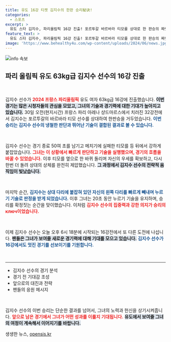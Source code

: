 ```yaml
---
title: 유도 16강 티켓 김지수의 한판 승리秘诀!
categories:
  - 스포츠
excerpt: >
  유도 스타 김지수, 파리올림픽 16강 진출! 포르투갈 바르바라 티모를 상대로 한 판승의 짜릿한 순간이 펼쳐졌습니다. 그녀의 다음 경기는 오늘 오후 6시 18분! 무대에 주목하세요!
feature_text: >
  유도 스타 김지수, 파리올림픽 16강 진출! 포르투갈 바르바라 티모를 상대로 한 판승의 짜릿한 순간이 펼쳐졌습니다. 그녀의 다음 경기는 오늘 오후 6시 18분! 무대에 주목하세요!
image: 'https://www.behealthy4u.com/wp-content/uploads/2024/06/news.jpg'
---
```


<p><img src="https://www.behealthy4u.com/wp-content/uploads/2024/06/news.jpg" alt="info 속보" /></p>

<h2 data-ke-size="size26">파리 올림픽 유도 63kg급 김지수 선수의 16강 진출</h2>

<p data-ke-size="size16">&nbsp;</p>

<p>김지수 선수가 <b><span style="color: #ee2323;">2024 프랑스 파리올림픽</span></b> 유도 여자 63kg급 16강에 진출했습니다. <b><span style="background-color: #21538527;">이번 경기는 많은 시청자들의 관심을 모았고, 그녀의 기술과 경기력에 대한 기대가 높아지고 있습니다.</span></b> 30일 오전(현지시간) 프랑스 파리 아레나 샹드마르스에서 치러진 32강전에서 김지수는 포르투갈의 바르바라 티모 선수를 상대하여 한판승을 거두었습니다. <b><span style="color: #1a5490;">이번 승리는 김지수 선수의 냉철한 판단과 뛰어난 기술이 결합된 결과로 볼 수 있습니다.</span></b></p>

<p data-ke-size="size16">&nbsp;</p>

<p>김지수 선수는 경기 종료 50여 초를 남기고 메치기에 실패한 티모를 등 뒤에서 강하게 붙잡았습니다. <b><span style="color: #ee2323;">그녀는 이 상황에서 빠르게 판단하고 기술을 실행했으며, 경기의 흐름을 바꿀 수 있었습니다.</span></b> 이후 티모를 옆으로 한 바퀴 돌리며 자신의 우세를 확보하고, 다시 한번 더 돌려 상대의 상체를 완전히 제압했습니다. <b><span style="background-color: #21538527;">그 과정에서 김지수 선수의 전략적 움직임이 빛났습니다.</span></b></p>

<p data-ke-size="size16">&nbsp;</p>

<p>마지막 순간, <b><span style="color: #1a5490;">김지수는 상대 다리에 붙잡혀 있던 자신의 왼쪽 다리를 빠르게 빼내며 누르기 기술로 판정을 받게 되었습니다.</span></b> 이후 그녀는 20초 동안 누르기 기술을 유지하며, 승리를 확정짓는 순간을 맞이했습니다. 이처럼 <b><span style="color: #ee2323;">김지수 선수의 집중력과 강한 의지가 승리의 ключ이었습니다.</span></b></p>

<p data-ke-size="size16">&nbsp;</p>

<p>이제 김지수 선수는 오늘 오후 6시 18분에 시작되는 16강전에서 또 다른 도전에 나섭니다. <b><span style="background-color: #21538527;">팬들은 그녀가 보여줄 새로운 경기력에 대해 기대를 모으고 있습니다.</span></b> <b><span style="color: #1a5490;">김지수 선수가 16강에서도 멋진 경기를 선보이기를 기원합니다.</span></b></p>

<p data-ke-size="size16">&nbsp;</p>

<hr style="height:1px; border:none; color:#333; background-color:#333;" />

<ul>
    <li>김지수 선수의 경기 분석</li>
    <li>경기 전 기대감 조성</li>
    <li>앞으로의 대진과 전략</li>
    <li>팬들의 응원 메시지</li>
</ul>

<p data-ke-size="size16">&nbsp;</p>

<p>김지수 선수의 이번 승리는 단순한 결과를 넘어서, 그녀의 노력과 헌신을 상기시켜줍니다. <b><span style="color: #ee2323;">앞으로 남은 경기에서 그녀가 어떤 성과를 이룰지 기대됩니다.</span></b> <b><span style="background-color: #21538527;">유도에서 보여줄 그녀의 여정이 계속해서 이어지기를 바랍니다.</span></b></p>
생생한 뉴스, <a href="https://opensis.kr" rel="dofollow">opensis.kr</a>


